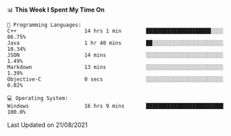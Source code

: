 
<!--START_SECTION:waka-->
📊 **This Week I Spent My Time On** 

```text
💬 Programming Languages: 
C++                      14 hrs 1 min        █████████████████████░░░░   86.75% 
Java                     1 hr 40 mins        ██░░░░░░░░░░░░░░░░░░░░░░░   10.34% 
JSON                     14 mins             ░░░░░░░░░░░░░░░░░░░░░░░░░   1.49% 
Markdown                 13 mins             ░░░░░░░░░░░░░░░░░░░░░░░░░   1.39% 
Objective-C              0 secs              ░░░░░░░░░░░░░░░░░░░░░░░░░   0.02%

💻 Operating System: 
Windows                  16 hrs 9 mins       █████████████████████████   100.0%

```


 Last Updated on 21/08/2021
<!--END_SECTION:waka-->
